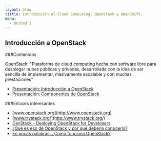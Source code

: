 ```yaml
---
layout: blog
tittle: Introducción al Cloud Computing. OpenStack y OpenShift.
menu:
  - Unidad 1
---
```

## Introducción a OpenStack

###Contenidos

OpenStack: "Plataforma de cloud computing hecha con software libre para desplegar nubes públicas y privadas, desarrollada con la idea de ser sencilla de implementar, masivamente escalable y con muchas prestaciones"

* [Presentación: Introducción a OpenStack](presentacion_openstack)
* [Presentación: Componentes de OpenStack](componentes_openstack)

###Enlaces interesantes

* [www.openstack.org](http://www.openstack.org)
* [www.trystack.org/](http://www.trystack.org/)
* [DevStack - Deploying OpenStack for Developers](http://devstack.org/)
* [¿Qué es eso de OpenStack y por qué debería conocerlo?](http://albertomolina.wordpress.com/2013/11/25/que-es-eso-de-openstack-y-por-que-deberia-conocerlo/)
* [En pocas palabras: ¿Cómo funciona OpenStack?](http://vmartinezdelacruz.com/en-pocas-palabras-como-funciona-openstack/)
